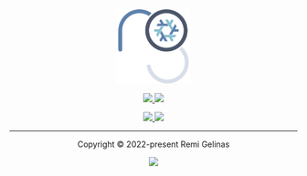 <div align="center">
    <a href="https://github.com/remi-gelinas/rosetta">
        <img src=".github/assets/logo.svg" width="130px" height="130px"/>
    </a>
    <p>
    <p>
    <a href="https://github.com/remi-gelinas/rosetta/actions/workflows/check.yaml">
        <img src="https://img.shields.io/github/actions/workflow/status/remi-gelinas/rosetta/check.yaml?color=%23ECEFF4&event=push&label=Flake%20checks&logo=githubactions&logoColor=eceff4&style=flat-square&colorA=4c566a&colorB=88c0d0" />
    </a>
    <a href="https://github.com/remi-gelinas/rosetta/actions/workflows/build_darwin.yaml">
        <img src="https://img.shields.io/github/actions/workflow/status/remi-gelinas/rosetta/build_darwin.yaml?color=%23ECEFF4&event=push&label=Darwin%20configurations&logo=githubactions&logoColor=eceff4&style=flat-square&colorA=4c566a&colorB=88c0d0" />
    </a>
    <p>
    <a href="https://app.cachix.org/cache/remi-gelinas-nix">
        <img src="https://img.shields.io/static/v1?color=%23ECEFF4&label=Cachix&message=remi-gelinas-nix&style=flat-square&colorA=4c566a&colorB=88c0d0" />
    </a>
    <a href="https://github.com/nix-systems/default">
        <img src="https://img.shields.io/static/v1?color=%23ECEFF4&label=Systems&message=aarch64-darwin%20aarch64-linux%20x86_64-darwin%20x86_64-linux&style=flat-square&colorA=4c566a&colorB=88c0d0" />
    </a>
</div>

---

<div align="center">
    <div>Copyright &copy; 2022-present Remi Gelinas</div>
    <p>
    <p>
    <a href="https://github.com/remi-gelinas/rosetta/blob/trunk/LICENSE">
        <img src="https://img.shields.io/github/license/remi-gelinas/rosetta?color=%23ECEFF4&label=License&logoColor=88C0D0&style=flat-square&colorA=4c566a&colorB=88c0d0" />
    </a>
</div>
